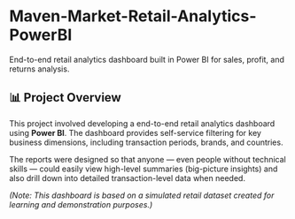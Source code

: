 # Maven-Market-Retail-Analytics-PowerBI
End-to-end retail analytics dashboard built in Power BI for sales, profit, and returns analysis.

## 📊 Project Overview
This project involved developing a end-to-end retail analytics dashboard using **Power BI**. The dashboard provides self-service filtering for key business dimensions, including transaction periods, brands, and countries. 

The reports were designed so that anyone — even people without technical skills — could easily view high-level summaries (big-picture insights) and also drill down into detailed transaction-level data when needed.

*(Note: This dashboard is based on a simulated retail dataset created for learning and demonstration purposes.)*
